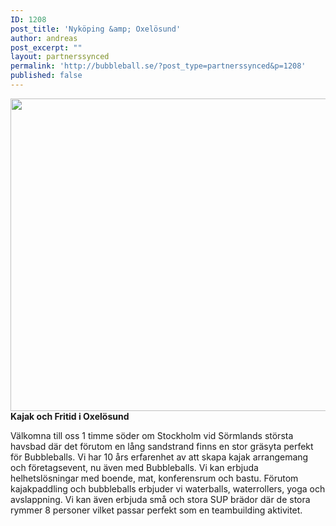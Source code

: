```yaml
---
ID: 1208
post_title: 'Nyköping &amp; Oxelösund'
author: andreas
post_excerpt: ""
layout: partnerssynced
permalink: 'http://bubbleball.se/?post_type=partnerssynced&p=1208'
published: false
---
```

<strong><img class="alignnone size-full wp-image-1209" src="http://bubbleball.se/wp-content/uploads/2018/01/kajak-och-fritid-bubbleball.jpg" alt="" width="1280" height="500" />Kajak och Fritid i Oxelösund</strong>

Välkomna till oss 1 timme söder om Stockholm vid Sörmlands största havsbad där det förutom en lång sandstrand finns en stor gräsyta perfekt för Bubbleballs.
Vi har 10 års erfarenhet av att skapa kajak arrangemang och företagsevent, nu även med Bubbleballs. Vi kan erbjuda helhetslösningar med boende, mat, konferensrum och bastu. Förutom kajakpaddling och bubbleballs erbjuder vi waterballs, waterrollers, yoga och avslappning. Vi kan även erbjuda små och stora SUP brädor där de stora rymmer 8 personer vilket passar perfekt som en teambuilding aktivitet.